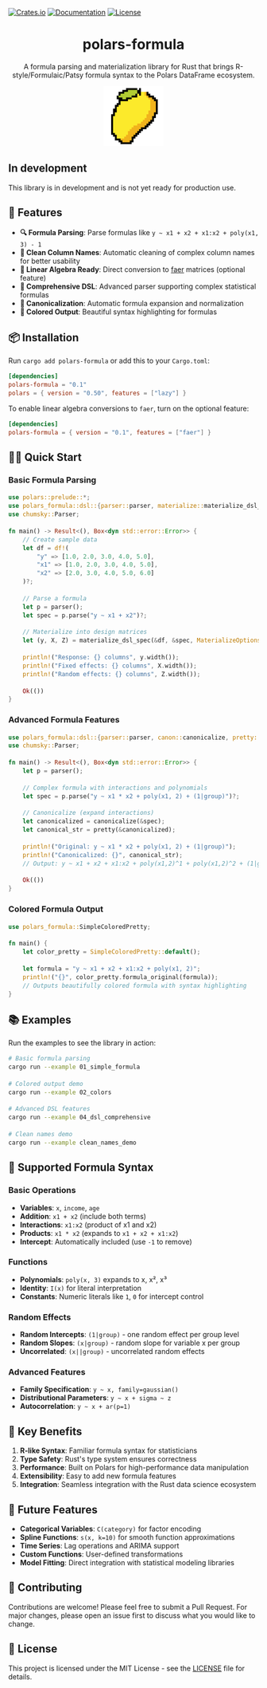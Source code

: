 
[![Crates.io](https://img.shields.io/crates/v/polars-formula.svg)](https://crates.io/crates/polars-formula)
[![Documentation](https://docs.rs/polars-formula/badge.svg)](https://docs.rs/polars-formula)
[![License](https://img.shields.io/crates/l/polars-formula.svg)](LICENSE)

<h1 align="center">polars-formula</h1>

<p align="center">A formula parsing and materialization library for Rust that brings R-style/Formulaic/Patsy formula syntax to the Polars DataFrame ecosystem.</p>

<p align="center">
  <img src="img/mango_pixel.png" alt="logo" width="120">
</p>

## In development

This library is in development and is not yet ready for production use.

## 🚀 Features

- **🔍 Formula Parsing**: Parse formulas like `y ~ x1 + x2 + x1:x2 + poly(x1, 3) - 1`
- **🧹 Clean Column Names**: Automatic cleaning of complex column names for better usability
- **🧮 Linear Algebra Ready**: Direct conversion to [faer](https://github.com/sarah-quinones/faer-rs) matrices (optional feature)
- **🎯 Comprehensive DSL**: Advanced parser supporting complex statistical formulas
- **🔄 Canonicalization**: Automatic formula expansion and normalization
- **🎨 Colored Output**: Beautiful syntax highlighting for formulas

## 📦 Installation

Run `cargo add polars-formula` or add this to your `Cargo.toml`:

```toml
[dependencies]
polars-formula = "0.1"
polars = { version = "0.50", features = ["lazy"] }
```

To enable linear algebra conversions to `faer`, turn on the optional feature:

```toml
[dependencies]
polars-formula = { version = "0.1", features = ["faer"] }
```

## 🏃‍♂️ Quick Start

### Basic Formula Parsing

```rust
use polars::prelude::*;
use polars_formula::dsl::{parser::parser, materialize::materialize_dsl_spec};
use chumsky::Parser;

fn main() -> Result<(), Box<dyn std::error::Error>> {
    // Create sample data
    let df = df!(
        "y" => [1.0, 2.0, 3.0, 4.0, 5.0],
        "x1" => [1.0, 2.0, 3.0, 4.0, 5.0],
        "x2" => [2.0, 3.0, 4.0, 5.0, 6.0]
    )?;

    // Parse a formula
    let p = parser();
    let spec = p.parse("y ~ x1 + x2")?;

    // Materialize into design matrices
    let (y, X, Z) = materialize_dsl_spec(&df, &spec, MaterializeOptions::default())?;

    println!("Response: {} columns", y.width());
    println!("Fixed effects: {} columns", X.width());
    println!("Random effects: {} columns", Z.width());

    Ok(())
}
```

### Advanced Formula Features

```rust
use polars_formula::dsl::{parser::parser, canon::canonicalize, pretty::pretty};
use chumsky::Parser;

fn main() -> Result<(), Box<dyn std::error::Error>> {
    let p = parser();
    
    // Complex formula with interactions and polynomials
    let spec = p.parse("y ~ x1 * x2 + poly(x1, 2) + (1|group)")?;
    
    // Canonicalize (expand interactions)
    let canonicalized = canonicalize(&spec);
    let canonical_str = pretty(&canonicalized);
    
    println!("Original: y ~ x1 * x2 + poly(x1, 2) + (1|group)");
    println!("Canonicalized: {}", canonical_str);
    // Output: y ~ x1 + x2 + x1:x2 + poly(x1,2)^1 + poly(x1,2)^2 + (1|group)

    Ok(())
}
```

### Colored Formula Output

```rust
use polars_formula::SimpleColoredPretty;

fn main() {
    let color_pretty = SimpleColoredPretty::default();
    
    let formula = "y ~ x1 + x2 + x1:x2 + poly(x1, 2)";
    println!("{}", color_pretty.formula_original(formula));
    // Outputs beautifully colored formula with syntax highlighting
}
```

## 📚 Examples

Run the examples to see the library in action:

```bash
# Basic formula parsing
cargo run --example 01_simple_formula

# Colored output demo
cargo run --example 02_colors

# Advanced DSL features
cargo run --example 04_dsl_comprehensive

# Clean names demo
cargo run --example clean_names_demo
```

## 🔧 Supported Formula Syntax

### Basic Operations
- **Variables**: `x`, `income`, `age`
- **Addition**: `x1 + x2` (include both terms)
- **Interactions**: `x1:x2` (product of x1 and x2)
- **Products**: `x1 * x2` (expands to `x1 + x2 + x1:x2`)
- **Intercept**: Automatically included (use `-1` to remove)

### Functions
- **Polynomials**: `poly(x, 3)` expands to x, x², x³
- **Identity**: `I(x)` for literal interpretation
- **Constants**: Numeric literals like `1`, `0` for intercept control

### Random Effects
- **Random Intercepts**: `(1|group)` - one random effect per group level
- **Random Slopes**: `(x|group)` - random slope for variable x per group
- **Uncorrelated**: `(x||group)` - uncorrelated random effects

### Advanced Features
- **Family Specification**: `y ~ x, family=gaussian()`
- **Distributional Parameters**: `y ~ x + sigma ~ z`
- **Autocorrelation**: `y ~ x + ar(p=1)`

## 🎯 Key Benefits

1. **R-like Syntax**: Familiar formula syntax for statisticians
2. **Type Safety**: Rust's type system ensures correctness
3. **Performance**: Built on Polars for high-performance data manipulation
4. **Extensibility**: Easy to add new formula features
5. **Integration**: Seamless integration with the Rust data science ecosystem

## 🔮 Future Features

- **Categorical Variables**: `C(category)` for factor encoding
- **Spline Functions**: `s(x, k=10)` for smooth function approximations
- **Time Series**: Lag operations and ARIMA support
- **Custom Functions**: User-defined transformations
- **Model Fitting**: Direct integration with statistical modeling libraries

## 🤝 Contributing

Contributions are welcome! Please feel free to submit a Pull Request. For major changes, please open an issue first to discuss what you would like to change.

## 📄 License

This project is licensed under the MIT License - see the [LICENSE](LICENSE) file for details.
